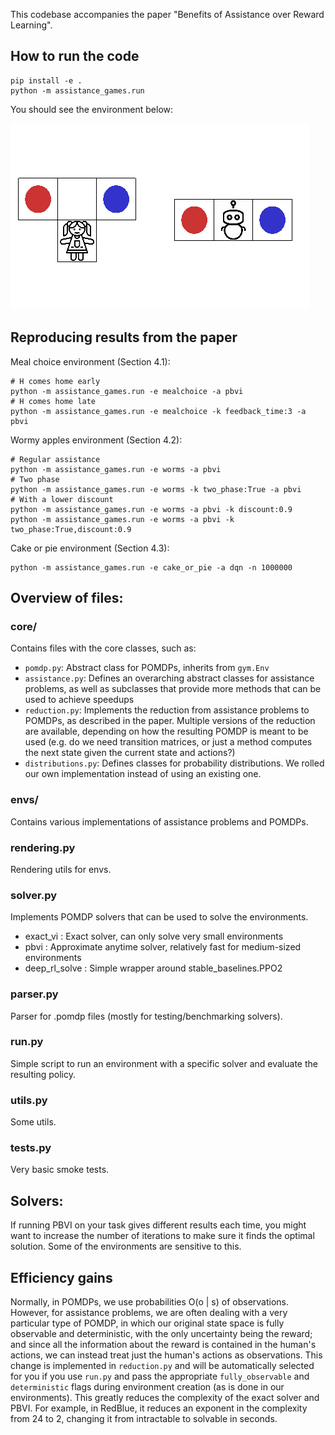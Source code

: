 This codebase accompanies the paper "Benefits of Assistance over Reward Learning".

## How to run the code

```
pip install -e .
python -m assistance_games.run
```

You should see the environment below:

![RedBlueAssistanceProblem](docs/redblue1.gif)

## Reproducing results from the paper

Meal choice environment (Section 4.1):

```
# H comes home early
python -m assistance_games.run -e mealchoice -a pbvi
# H comes home late
python -m assistance_games.run -e mealchoice -k feedback_time:3 -a pbvi
```

Wormy apples environment (Section 4.2):
```
# Regular assistance
python -m assistance_games.run -e worms -a pbvi
# Two phase
python -m assistance_games.run -e worms -k two_phase:True -a pbvi
# With a lower discount
python -m assistance_games.run -e worms -a pbvi -k discount:0.9
python -m assistance_games.run -e worms -a pbvi -k two_phase:True,discount:0.9
```

Cake or pie environment (Section 4.3):
```
python -m assistance_games.run -e cake_or_pie -a dqn -n 1000000
```

## Overview of files:

### core/
Contains files with the core classes, such as:
  * `pomdp.py`: Abstract class for POMDPs, inherits from `gym.Env`
  * `assistance.py`: Defines an overarching abstract classes for assistance problems, as well as subclasses that provide more methods that can be used to achieve speedups
  * `reduction.py`: Implements the reduction from assistance problems to POMDPs, as described in the paper. Multiple versions of the reduction are available, depending on how the resulting POMDP is meant to be used (e.g. do we need transition matrices, or just a method computes the next state given the current state and actions?)
  * `distributions.py`: Defines classes for probability distributions. We rolled our own implementation instead of using an existing one.
### envs/
Contains various implementations of assistance problems and POMDPs.
### rendering.py
Rendering utils for envs.
### solver.py
Implements POMDP solvers that can be used to solve the environments.
  * exact\_vi : Exact solver, can only solve very small environments
  * pbvi : Approximate anytime solver, relatively fast for medium-sized environments
  * deep\_rl\_solve : Simple wrapper around stable\_baselines.PPO2
### parser.py
Parser for .pomdp files (mostly for testing/benchmarking solvers).
### run.py
Simple script to run an environment with a specific solver and evaluate the resulting policy.
### utils.py
Some utils.
### tests.py
Very basic smoke tests.


## Solvers:

If running PBVI on your task gives different results each time, you might want to increase the number of iterations to make sure it finds the optimal solution. Some of the environments are sensitive to this.

## Efficiency gains

Normally, in POMDPs, we use probabilities O(o | s) of observations. However, for assistance problems, we are often dealing with a very particular type of POMDP, in which our original state space is fully observable and deterministic, with the only uncertainty being the reward; and since all the information about the reward is contained in the human's actions, we can instead treat just the human's actions as observations. This change is implemented in `reduction.py` and will be automatically selected for you if you use `run.py` and pass the appropriate `fully_observable` and `deterministic` flags during environment creation (as is done in our environments). This greatly reduces the complexity of the exact solver and PBVI. For example, in RedBlue, it reduces an exponent in the complexity from 24 to 2, changing it from intractable to solvable in seconds.